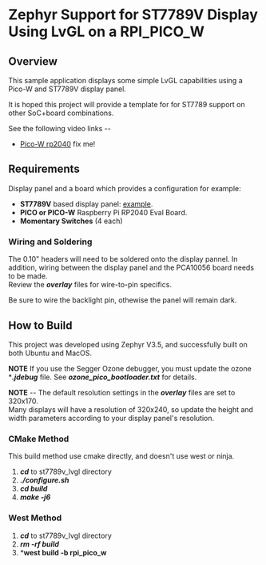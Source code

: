 # Zephyr Support for ST7789V Display Using LvGL on a RPI_PICO_W

## Overview
This sample application displays some simple LvGL capabilities using a Pico-W and ST7789V display panel.

It is hoped this project will provide a template for for ST7789 support on other SoC+board combinations.

See the following video links --
* [Pico-W rp2040](https://youtu.be/FVRU7HFSb6Y)  fix me!

## Requirements
Display panel and a board which provides a configuration
for example:

* **ST7789V** based display panel:  [example](https://www.aliexpress.us/item/3256805850192151.html).
* **PICO or PICO-W** Raspberry Pi RP2040 Eval Board.
* **Momentary Switches** (4 each)

### Wiring and Soldering
The 0.10" headers will need to be soldered onto the display pannel. In addition, wiring between the display panel and the PCA10056 board needs to be made.  
Review the ***overlay*** files for wire-to-pin specifics.

Be sure to wire the backlight pin, othewise the panel will remain dark.

## How to Build
This project was developed using Zephyr V3.5, and successfully built on both Ubuntu and MacOS.  

**NOTE** If you use the Segger Ozone debugger, you must update the ozone ****.jdebug*** file. See ***ozone_pico_bootloader.txt*** for details.

**NOTE** -- The default resolution settings in the ***overlay*** files are set to 320x170.  
Many displays will have a resolution of 320x240, so update the height and width parameters according to your display panel's resolution.

### CMake Method
This build method use cmake directly, and doesn't use west or ninja.  
1) ***cd*** to st7789v_lvgl directory
2) ***./configure.sh***
3) ***cd build***
4) ***make -j6***

### West Method
1) ***cd*** to st7789v_lvgl directory
2) ***rm -rf build***
3) ***west build -b rpi_pico_w**
